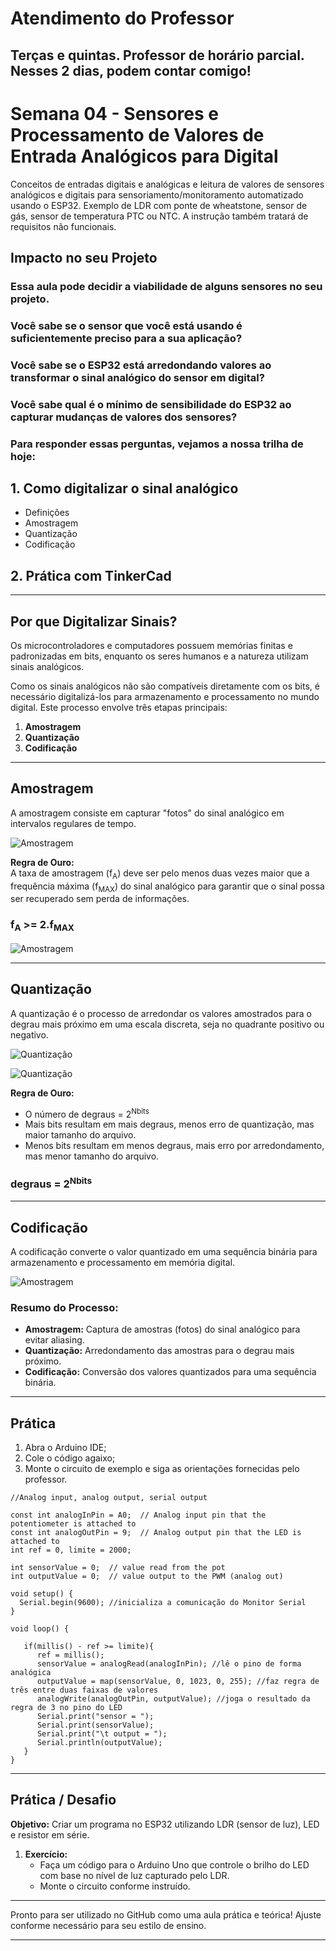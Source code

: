 # Atendimento do Professor

## Terças e quintas. Professor de horário parcial. Nesses 2 dias, podem contar comigo!

# Semana 04 - Sensores e Processamento de Valores de Entrada Analógicos para Digital

Conceitos de entradas digitais e analógicas e leitura de valores de sensores analógicos e digitais para sensoriamento/monitoramento automatizado usando o ESP32. Exemplo de LDR com ponte de wheatstone, sensor de gás, sensor de temperatura PTC ou NTC. A instrução também tratará de requisitos não funcionais.


## Impacto no seu Projeto

### Essa aula pode decidir a viabilidade de alguns sensores no seu projeto.

### Você sabe se o sensor que você está usando é suficientemente preciso para a sua aplicação?

### Você sabe se o ESP32 está arredondando valores ao transformar o sinal analógico do sensor em digital?

### Você sabe qual é o mínimo de sensibilidade do ESP32 ao capturar mudanças de valores dos sensores?

### Para responder essas perguntas, vejamos a nossa trilha de hoje:

## 1. Como digitalizar o sinal analógico
   - Definições
   - Amostragem
   - Quantização
   - Codificação

## 2. Prática com TinkerCad

---

## Por que Digitalizar Sinais?

Os microcontroladores e computadores possuem memórias finitas e padronizadas em bits, enquanto os seres humanos e a natureza utilizam sinais analógicos. 

Como os sinais analógicos não são compatíveis diretamente com os bits, é necessário digitalizá-los para armazenamento e processamento no mundo digital. Este processo envolve três etapas principais:

1. **Amostragem**
2. **Quantização**
3. **Codificação**

---

## Amostragem

A amostragem consiste em capturar "fotos" do sinal analógico em intervalos regulares de tempo.

![Amostragem](https://github.com/agodoi/m04-semana04/blob/main/imgs/amostragem.png)


**Regra de Ouro:**  
A taxa de amostragem (f<sub>A</sub>) deve ser pelo menos duas vezes maior que a frequência máxima (f<sub>MAX</sub>) do sinal analógico para garantir que o sinal possa ser recuperado sem perda de informações.

### f<sub>A</sub> >= 2.f<sub>MAX</sub>

![Amostragem](https://github.com/agodoi/m04-semana04/blob/main/imgs/amostragem2.png)

---

## Quantização

A quantização é o processo de arredondar os valores amostrados para o degrau mais próximo em uma escala discreta, seja no quadrante positivo ou negativo.


![Quantização](https://github.com/agodoi/m04-semana04/blob/main/imgs/quantizacao.png)


![Quantização](https://github.com/agodoi/m04-semana04/blob/main/imgs/quantizacao2.png)


**Regra de Ouro:**  
- O número de degraus = 2<sup>Nbits</sup>
- Mais bits resultam em mais degraus, menos erro de quantização, mas maior tamanho do arquivo.
- Menos bits resultam em menos degraus, mais erro por arredondamento, mas menor tamanho do arquivo.

### degraus = 2<sup>Nbits</sup>
---

## Codificação

A codificação converte o valor quantizado em uma sequência binária para armazenamento e processamento em memória digital.

![Amostragem](https://github.com/agodoi/m04-semana04/blob/main/imgs/codificacao.png)

### Resumo do Processo:
- **Amostragem:** Captura de amostras (fotos) do sinal analógico para evitar aliasing.
- **Quantização:** Arredondamento das amostras para o degrau mais próximo.
- **Codificação:** Conversão dos valores quantizados para uma sequência binária.

---

## Prática

1. Abra o Arduino IDE;
2. Cole o código agaixo;
3. Monte o circuito de exemplo e siga as orientações fornecidas pelo professor.

```
//Analog input, analog output, serial output

const int analogInPin = A0;  // Analog input pin that the potentiometer is attached to
const int analogOutPin = 9;  // Analog output pin that the LED is attached to
int ref = 0, limite = 2000;

int sensorValue = 0;  // value read from the pot
int outputValue = 0;  // value output to the PWM (analog out)

void setup() {
  Serial.begin(9600); //inicializa a comunicação do Monitor Serial
}

void loop() {

   if(millis() - ref >= limite){
      ref = millis();
      sensorValue = analogRead(analogInPin); //lê o pino de forma analógica
      outputValue = map(sensorValue, 0, 1023, 0, 255); //faz regra de três entre duas faixas de valores
      analogWrite(analogOutPin, outputValue); //joga o resultado da regra de 3 no pino do LED
      Serial.print("sensor = ");
      Serial.print(sensorValue);
      Serial.print("\t output = ");
      Serial.println(outputValue);
   }
}
```

---

## Prática / Desafio

**Objetivo:** Criar um programa no ESP32 utilizando LDR (sensor de luz), LED e resistor em série.  

1. **Exercício:**  
   - Faça um código para o Arduino Uno que controle o brilho do LED com base no nível de luz capturado pelo LDR.
   - Monte o circuito conforme instruído.

---

Pronto para ser utilizado no GitHub como uma aula prática e teórica! Ajuste conforme necessário para seu estilo de ensino.

---
